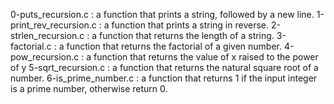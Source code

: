 0-puts_recursion.c :  a function that prints a string, followed by a new line.
1-print_rev_recursion.c : a function that prints a string in reverse.
2-strlen_recursion.c : a function that returns the length of a string.
3-factorial.c : a function that returns the factorial of a given number.
4-pow_recursion.c : a function that returns the value of x raised to the power of y
5-sqrt_recursion.c : a function that returns the natural square root of a number.
6-is_prime_number.c :  a function that returns 1 if the input integer is a prime number, otherwise return 0.

